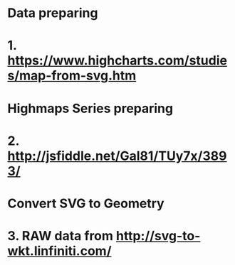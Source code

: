 # Data preparing
# 1. https://www.highcharts.com/studies/map-from-svg.htm

# Highmaps Series preparing
# 2. http://jsfiddle.net/Gal81/TUy7x/3893/

# Convert SVG to Geometry
# 3. RAW data from http://svg-to-wkt.linfiniti.com/
